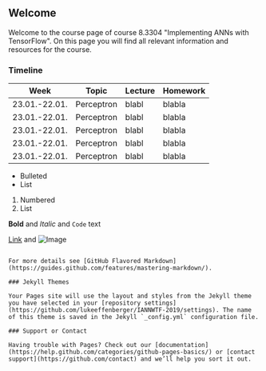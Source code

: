 ## Welcome

Welcome to the course page of course 8.3304 "Implementing ANNs with TensorFlow".
On this page you will find all relevant information and resources for the course.

### Timeline


| Week | Topic | Lecture | Homework |
|------|------------|-----------|----------|
|23.01.-22.01.|Perceptron|blabl|blabla|
|23.01.-22.01.|Perceptron|blabl|blabla|
| 23.01.-22.01.|Perceptron|blabl|blabla|
|23.01.-22.01.|Perceptron|blabl|blabla|
|23.01.-22.01.|Perceptron|blabl|blabla|





- Bulleted
- List

1. Numbered
2. List

**Bold** and _Italic_ and `Code` text

[Link](url) and ![Image](src)
```

For more details see [GitHub Flavored Markdown](https://guides.github.com/features/mastering-markdown/).

### Jekyll Themes

Your Pages site will use the layout and styles from the Jekyll theme you have selected in your [repository settings](https://github.com/lukeeffenberger/IANNWTF-2019/settings). The name of this theme is saved in the Jekyll `_config.yml` configuration file.

### Support or Contact

Having trouble with Pages? Check out our [documentation](https://help.github.com/categories/github-pages-basics/) or [contact support](https://github.com/contact) and we’ll help you sort it out.
